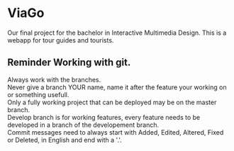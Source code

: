 
# ViaGo
Our final project for the bachelor in Interactive Multimedia Design. This is a webapp for tour guides and tourists.


## Reminder Working with git. 

Always work with the branches. <br />
Never give a branch YOUR name, name it after the feature your working on or something usefull. <br />
Only a fully working project that can be deployed may be on the master branch. <br />
Develop branch is for working features, every feature needs to be developed in a branch of the developement branch. <br />
Commit messages need to always start with Added, Edited, Altered, Fixed or Deleted, in English and end with a '.'.

